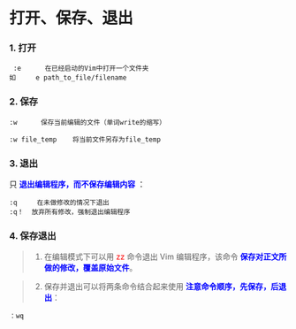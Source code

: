 # 打开、保存、退出

### 1. 打开
```
 :e      在已经启动的Vim中打开一个文件夹
如     e path_to_file/filename
```

### 2. 保存
```
:w      保存当前编辑的文件（单词write的缩写）

:w file_temp    将当前文件另存为file_temp

```

### 3. 退出

只 **<font color="blue">退出编辑程序，而不保存编辑内容</font>** ：

```
:q     在未做修改的情况下退出
:q！  放弃所有修改，强制退出编辑程序
```
### 4. 保存退出

> 1. 在编辑模式下可以用 <font color="red">zz</font> 命令退出 Vim 编辑程序，该命令 **<font color="blue">保存对正文所做的修改，覆盖原始文件</font>**。


> 2. 保存并退出可以将两条命令结合起来使用 
**<font color="blue">注意命令顺序，先保存，后退出</font>**：
```
：wq
```